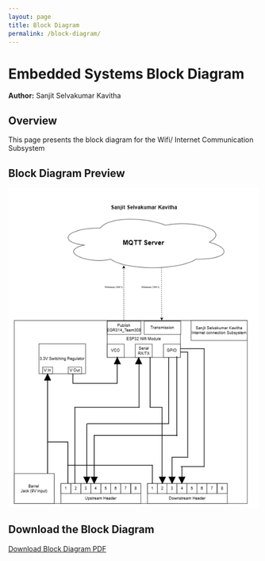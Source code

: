 ```yaml
---
layout: page
title: Block Diagram
permalink: /block-diagram/
---
```


# Embedded Systems Block Diagram
**Author:** Sanjit Selvakumar Kavitha

## Overview  
This page presents the block diagram for the Wifi/ Internet Communication Subsystem 

## Block Diagram Preview  
![Block Diagram](./subfolder/blockdiagram.png)

## Download the Block Diagram  
[Download Block Diagram PDF](https://drive.google.com/file/d/1Zu_ZALLJ08QVjuWkUUsSZqnZJdQ2op89/view?usp=sharing)

